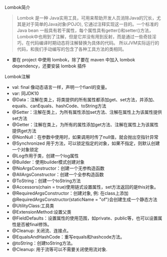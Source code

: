 Lombok简介

> Lombok 是一种 Java实用工具，可用来帮助开发人员消除Java的冗长，尤其是对于简单的Java对象(POJO), 
> 它通过注释实现这一目的。一个标准的Java bean 一般具有若干属性，每个属性具有getter()和setter()方法，
> Lombok中也用到了注解，但是它并没有用到反射，而是通过一些奇技淫巧，在代码编译时期动态将注解替换为具体的代码。
> 所以JVM实际运行的代码，和我们手动编写的包含了各种工具方法的类相同。

* 要在 project 中使用 lombok，除了要在 maven 中加入 lombok dependency，还要安装 lombok 插件 

Lombok注解
* val: final 像动态语言一样，声明一个fianl的变量。
* var: 同JDK10
* @Data：注解在类上，将类提供的所有属性都添加get、set方法，并添加、equals、canEquals、hashCode、toString方法
* @Setter：注解在类上，为所有属性添加set方法、注解在属性上为该属性提供set方法
* @Getter：注解在类上，为所有的属性添加get方法、注解在属性上为该属性提供get方法
* @NonNull：在参数中使用时，如果调用时传了null值，就会抛出空指针异常
* @Synchronized 用于方法，可以锁定指定的对象，如果不指定，则默认创建一个对象锁定
* @Log作用于类，创建一个log属性
* @Builder：使用builder模式创建对象
* @NoArgsConstructor：创建一个无参构造函数
* @AllArgsConstructor：创建一个全参构造函数
* @ToString：创建一个toString方法
* @Accessors(chain = true)使用链式设置属性，set方法返回的是this对象。
* @RequiredArgsConstructor：创建对象, 例: 在class上添加@RequiredArgsConstructor(staticName = "of")会创建生成一个静态方法
* @UtilityClass:工具类
* @ExtensionMethod:设置父类
* @FieldDefaults：设置属性的使用范围，如private、public等，也可以设置属性是否被final修饰。
* @Cleanup: 关闭流、连接点。
* @EqualsAndHashCode：重写equals和hashcode方法。
* @toString：创建toString方法。
* @Cleanup: 用于流等可以不需要关闭使用流对象.

